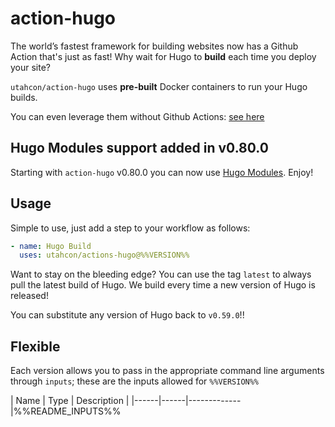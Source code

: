 # action-hugo

The world’s fastest framework for building websites now has a Github Action that's just as fast! Why wait for Hugo to 
**build** each time you deploy your site? 

`utahcon/action-hugo` uses **pre-built** Docker containers to run your Hugo builds.
 
You can even leverage them without Github Actions: [see here](https://hub.docker.com/r/utahcon/hugo)

## Hugo Modules support added in v0.80.0

Starting with `action-hugo` v0.80.0 you can now use [Hugo Modules](https://gohugo.io/hugo-modules/). Enjoy!

## Usage
Simple to use, just add a step to your workflow as follows:

```yaml
- name: Hugo Build
  uses: utahcon/actions-hugo@%%VERSION%%
```

Want to stay on the bleeding edge? You can use the tag `latest` to always pull the latest build of Hugo. We build every 
time a new version of Hugo is released!
 
You can substitute any version of Hugo back to `v0.59.0`!!

## Flexible
Each version allows you to pass in the appropriate command line arguments through `inputs`; these are the inputs allowed
for `%%VERSION%%`

| Name | Type | Description |
|------|------|-------------|%%README_INPUTS%%
